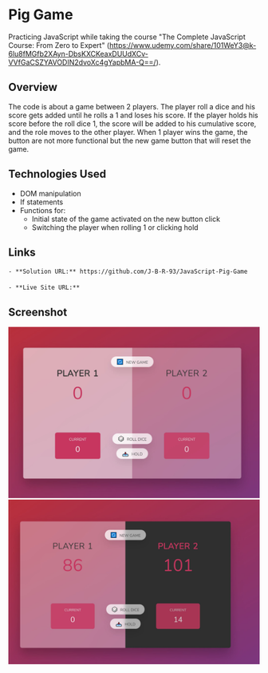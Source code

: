 # Pig Game

Practicing JavaScript while taking the course "The Complete JavaScript Course: From Zero to Expert" (https://www.udemy.com/share/101WeY3@k-6lu8fMGfb2XAyn-DbsKXCKeaxDUUdXCv-VVfGaCSZYAVODIN2dvoXc4gYapbMA-Q==/).

## Overview

The code is about a game between 2 players.
The player roll a dice and his score gets added until he rolls a 1 and loses his score.
If the player holds his score before the roll dice 1, the score will be added to his cumulative score, and the role moves to the other player.
When 1 player wins the game, the button are not more functional but the new game button that will reset the game.

## Technologies Used

- DOM manipulation
- If statements
- Functions for:
  - Initial state of the game activated on the new button click
  - Switching the player when rolling 1 or clicking hold

## Links

    - **Solution URL:** https://github.com/J-B-R-93/JavaScript-Pig-Game

    - **Live Site URL:**

## Screenshot

<img src="Screenshot1.JPG" alt="Initial State of the game" />

<img src ="Screenshot2.JPG" alt="Winning state of the game" />
